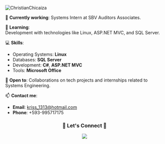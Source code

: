 <p align="left"> <img src="https://komarev.com/ghpvc/?username=ChristianChicaiza&label=Profile%20views&color=0e75b6&style=flat" alt="ChristianChicaiza" /> </p>


🔭 **Currently working**: Systems Intern at SBV Auditors Associates.  

🌱 **Learning**:  
Development with technologies like Linux, ASP.NET MVC, and SQL Server.  

💻 **Skills**:  
- Operating Systems: **Linux**  
- Databases: **SQL Server**  
- Development: **C#**, **ASP.NET MVC**  
- Tools: **Microsoft Office**  

🤝 **Open to**: Collaborations on tech projects and internships related to Systems Engineering.  

📫 **Contact me**:  
- **Email**: kriss_1313@hotmail.com  
- **Phone**: +593-995717175  

<h3 align="center"> 🌟 Let's Connect 🌟 </h3>  
<p align="center">  
  <a target="_blank" href="https://www.linkedin.com/in/cechicaizae/">
    <img src="https://img.icons8.com/doodle/40/000000/linkedin--v2.png">
  </a>  
</p>
